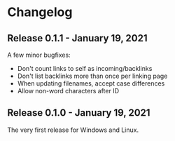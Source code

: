 # Changelog

## Release 0.1.1 - January 19, 2021

A few minor bugfixes:

- Don't count links to self as incoming/backlinks
- Don't list backlinks more than once per linking page
- When updating filenames, accept case differences
- Allow non-word characters after ID

## Release 0.1.0 - January 19, 2021

The very first release for Windows and Linux.
